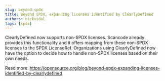 ```yaml
---
slug: beyond-spdx
title: Beyond SPDX, expanding licenses identified by ClearlyDefined
authors: nickvidal
tags: [spdx]
---
```


ClearlyDefined now supports non-SPDX licenses. Scancode already provides this functionality and it offers mapping from these non-SPDX licenses to the SPDX LicenseRef. Organizations using ClearlyDefined now have the option to decide how to handle non-SPDX licenses based on their own needs.

Read more: https://opensource.org/blog/beyond-spdx-expanding-licenses-identified-by-clearlydefined
